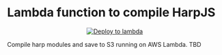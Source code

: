 # Lambda function to compile HarpJS


<p align="center">
    <a href="http://deploy.solarkaro.com/node/4.3.0?url=https://github.com/prokilogrammer/lambda-harp-compile" target="_blank">
        <img src="http://deploy.solarkaro.com/deploy.svg"
             alt="Deploy to lambda">
    </a>
</p>
Compile harp modules and save to S3 running on AWS Lambda. TBD
